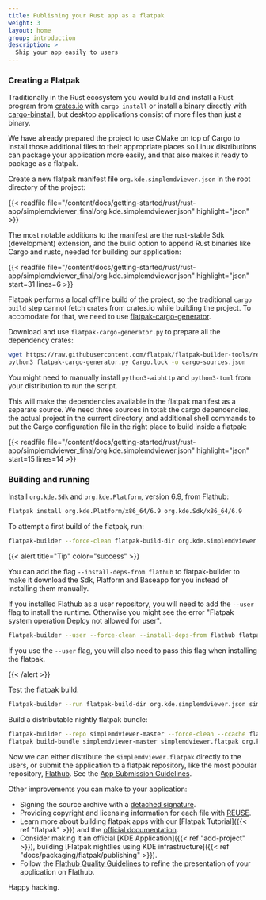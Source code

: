 ```yaml
---
title: Publishing your Rust app as a flatpak
weight: 3
layout: home
group: introduction
description: >
  Ship your app easily to users
---
```



### Creating a Flatpak 

Traditionally in the Rust ecosystem you would build and install a Rust program from [crates.io](https://crates.io/) with `cargo install` or install a binary directly with [cargo-binstall](https://github.com/cargo-bins/cargo-binstall), but desktop applications consist of more files than just a binary.

We have already prepared the project to use CMake on top of Cargo to install those additional files to their appropriate places so Linux distributions can package your application more easily, and that also makes it ready to package as a flatpak.

Create a new flatpak manifest file `org.kde.simplemdviewer.json` in the root directory of the project:

{{< readfile file="/content/docs/getting-started/rust/rust-app/simplemdviewer_final/org.kde.simplemdviewer.json" highlight="json"  >}}

The most notable additions to the manifest are the rust-stable Sdk (development) extension, and the build option to append Rust binaries like Cargo and rustc, needed for building our application:

{{< readfile file="/content/docs/getting-started/rust/rust-app/simplemdviewer_final/org.kde.simplemdviewer.json" highlight="json" start=31 lines=6 >}}

Flatpak performs a local offline build of the project, so the traditional `cargo build` step cannot fetch crates from crates.io while building the project. To accomodate for that, we need to use [flatpak-cargo-generator](https://github.com/flatpak/flatpak-builder-tools/tree/master/cargo).

Download and use `flatpak-cargo-generator.py` to prepare all the dependency crates:

```bash
wget https://raw.githubusercontent.com/flatpak/flatpak-builder-tools/refs/heads/master/cargo/flatpak-cargo-generator.py
python3 flatpak-cargo-generator.py Cargo.lock -o cargo-sources.json
```

You might need to manually install `python3-aiohttp` and `python3-toml` from your distribution to run the script.

This will make the dependencies available in the flatpak manifest as a separate source. We need three sources in total: the cargo dependencies, the actual project in the current directory, and additional shell commands to put the Cargo configuration file in the right place to build inside a flatpak:

{{< readfile file="/content/docs/getting-started/rust/rust-app/simplemdviewer_final/org.kde.simplemdviewer.json" highlight="json" start=15 lines=14 >}}

### Building and running

Install `org.kde.Sdk` and `org.kde.Platform`, version 6.9, from Flathub:

```bash
flatpak install org.kde.Platform/x86_64/6.9 org.kde.Sdk/x86_64/6.9
```

To attempt a first build of the flatpak, run:

```bash
flatpak-builder --force-clean flatpak-build-dir org.kde.simplemdviewer.json
```

{{< alert title="Tip" color="success" >}}

You can add the flag `--install-deps-from flathub` to flatpak-builder to
make it download the Sdk, Platform and Baseapp for you instead of installing
them manually.

If you installed Flathub as a user repository, you will need to add the `--user`
flag to install the runtime. Otherwise you might see the error "Flatpak system
operation Deploy not allowed for user".

```bash
flatpak-builder --user --force-clean --install-deps-from flathub flatpak-build-dir org.kde.simplemdviewer.json
```

If you use the `--user` flag, you will also need to pass this flag when installing the flatpak.

{{< /alert >}}

Test the flatpak build:

```bash
flatpak-builder --run flatpak-build-dir org.kde.simplemdviewer.json simplemdviewer
```

Build a distributable nightly flatpak bundle:

```bash
flatpak-builder --repo simplemdviewer-master --force-clean --ccache flatpak-build-dir org.kde.simplemdviewer.json
flatpak build-bundle simplemdviewer-master simplemdviewer.flatpak org.kde.simplemdviewer
```

Now we can either distribute the `simplemdviewer.flatpak` directly to the
users, or submit the application to a flatpak repository, like the most popular
repository, [Flathub](https://flathub.org/).
See the
[App Submission Guidelines](https://docs.flathub.org/docs/for-app-authors/submission).

Other improvements you can make to your application:

- Signing the source archive with a
[detached signature](https://www.gnupg.org/gph/en/manual/x135.html).
- Providing copyright and licensing information for each file with
[REUSE](https://community.kde.org/Guidelines_and_HOWTOs/Licensing).
- Learn more about building flatpak apps with our
[Flatpak Tutorial]({{< ref "flatpak" >}}) and the
[official documentation](https://docs.flatpak.org/en/latest/index.html).
- Consider making it an official [KDE Application]({{< ref "add-project" >}}),
building [Flatpak nightlies using KDE infrastructure]({{< ref "docs/packaging/flatpak/publishing" >}}).
- Follow the
[Flathub Quality Guidelines](https://docs.flathub.org/docs/for-app-authors/appdata-guidelines/quality-guidelines)
to refine the presentation of your application on Flathub.

Happy hacking.

